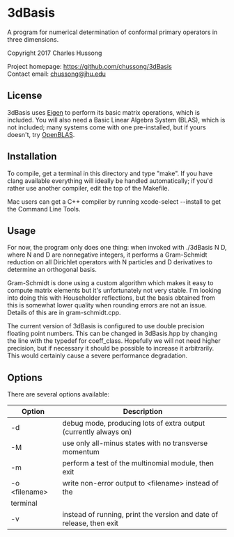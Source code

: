 # 3dBasis
A program for numerical determination of conformal primary operators in three 
dimensions.  

Copyright 2017 Charles Hussong  

Project homepage:	https://github.com/chussong/3dBasis  
Contact email:		chussong@jhu.edu  

## License

3dBasis uses [Eigen](http://eigen.tuxfamily.org/) to perform its basic matrix 
operations, which is included. You will also need a Basic Linear Algebra
System (BLAS), which is not included; many systems come with one pre-installed,
but if yours doesn't, try [OpenBLAS](http://www.openblas.net/).

## Installation

To compile, get a terminal in this directory and type "make". If you have clang
available everything will ideally be handled automatically; if you'd rather use
another compiler, edit the top of the Makefile.  

Mac users can get a C++ compiler by running xcode-select --install to get the 
Command Line Tools.  

## Usage

For now, the program only does one thing: when invoked with ./3dBasis N D, where
N and D are nonnegative integers, it performs a Gram-Schmidt reduction on all
Dirichlet operators with N particles and D derivatives to determine an 
orthogonal basis.  

Gram-Schmidt is done using a custom algorithm which makes it easy to compute
matrix elements but it's unfortunately not very stable. I'm looking into doing
this with Householder reflections, but the basis obtained from this is somewhat
lower quality when rounding errors are not an issue. Details of this are in
gram-schmidt.cpp.

The current version of 3dBasis is configured to use double precision floating
point numbers. This can be changed in 3dBasis.hpp by changing the line with the
typedef for coeff\_class. Hopefully we will not need higher precision, but if
necessary it should be possible to increase it arbitrarily. This would certainly
cause a severe performance degradation.  

## Options

There are several options available: 

| Option | Description |
| ------ | ----------- |
| -d | debug mode, producing lots of extra output (currently always on) |
| -M | use only all-minus states with no transverse momentum |
| -m | perform a test of the multinomial module, then exit |
| -o \<filename\> | write non-error output to \<filename\> instead of the 
terminal |
| -v | instead of running, print the version and date of release, then exit |
